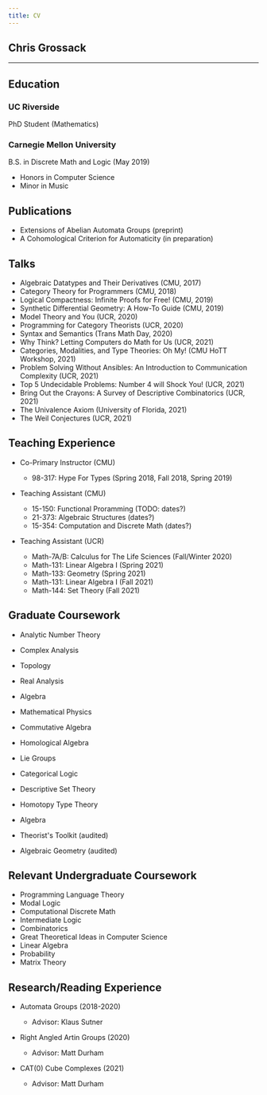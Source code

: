 ```yaml
---
title: CV
---
```


## Chris Grossack

---

## Education

### UC Riverside

PhD Student (Mathematics)

### Carnegie Mellon University

B.S. in Discrete Math and Logic (May 2019)
  - Honors in Computer Science
  - Minor in Music

## Publications

- Extensions of Abelian Automata Groups (preprint)
- A Cohomological Criterion for Automaticity (in preparation)

## Talks

- Algebraic Datatypes and Their Derivatives (CMU, 2017)
- Category Theory for Programmers (CMU, 2018)
- Logical Compactness: Infinite Proofs for Free! (CMU, 2019)
- Synthetic Differential Geometry: A How-To Guide (CMU, 2019)
- Model Theory and You (UCR, 2020)
- Programming for Category Theorists (UCR, 2020)
- Syntax and Semantics (Trans Math Day, 2020)
- Why Think? Letting Computers do Math for Us (UCR, 2021)
- Categories, Modalities, and Type Theories: Oh My! (CMU HoTT Workshop, 2021)
- Problem Solving Without Ansibles: An Introduction to Communication Complexity (UCR, 2021)
- Top 5 Undecidable Problems: Number 4 will Shock You! (UCR, 2021)
- Bring Out the Crayons: A Survey of Descriptive Combinatorics (UCR, 2021)
- The Univalence Axiom (University of Florida, 2021)
- The Weil Conjectures (UCR, 2021)


## Teaching Experience

- Co-Primary Instructor (CMU)
  - 98-317: Hype For Types (Spring 2018, Fall 2018, Spring 2019)

- Teaching Assistant (CMU)
  - 15-150: Functional Proramming (TODO: dates?)
  - 21-373: Algebraic Structures (dates?)
  - 15-354: Computation and Discrete Math (dates?)

- Teaching Assistant (UCR)
  - Math-7A/B: Calculus for The Life Sciences (Fall/Winter 2020)
  - Math-131: Linear Algebra I (Spring 2021)
  - Math-133: Geometry (Spring 2021)
  - Math-131: Linear Algebra I (Fall 2021)
  - Math-144: Set Theory (Fall 2021)




## Graduate Coursework

- Analytic Number Theory 
- Complex Analysis 
- Topology 
- Real Analysis 
- Algebra 
- Mathematical Physics 
- Commutative Algebra 
- Homological Algebra 
- Lie Groups 

- Categorical Logic 
- Descriptive Set Theory 
- Homotopy Type Theory 
- Algebra 
- Theorist's Toolkit (audited) 
- Algebraic Geometry (audited)

## Relevant Undergraduate Coursework

- Programming Language Theory
- Modal Logic
- Computational Discrete Math
- Intermediate Logic
- Combinatorics
- Great Theoretical Ideas in Computer Science
- Linear Algebra
- Probability
- Matrix Theory

## Research/Reading Experience

- Automata Groups (2018-2020)
  - Advisor: Klaus Sutner

- Right Angled Artin Groups (2020)
  - Advisor: Matt Durham

- CAT(0) Cube Complexes (2021)
  - Advisor: Matt Durham
